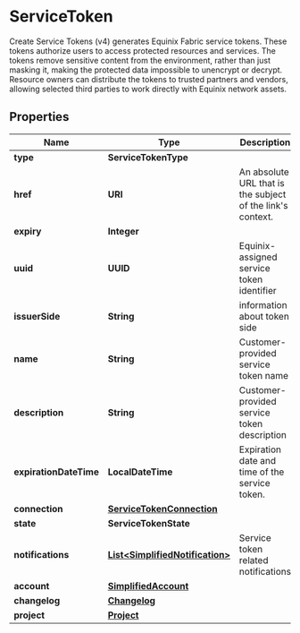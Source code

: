 

# ServiceToken

Create Service Tokens (v4) generates Equinix Fabric service tokens. These tokens authorize users to access protected resources and services. The tokens remove sensitive content from the environment, rather than just masking it, making the protected data impossible to unencrypt or decrypt. Resource owners can distribute the tokens to trusted partners and vendors, allowing selected third parties to work directly with Equinix network assets.

## Properties

| Name | Type | Description | Notes |
|------------ | ------------- | ------------- | -------------|
|**type** | **ServiceTokenType** |  |  [optional] |
|**href** | **URI** | An absolute URL that is the subject of the link&#39;s context. |  [optional] [readonly] |
|**expiry** | **Integer** |  |  [optional] |
|**uuid** | **UUID** | Equinix-assigned service token identifier |  [optional] |
|**issuerSide** | **String** | information about token side |  [optional] |
|**name** | **String** | Customer-provided service token name |  [optional] |
|**description** | **String** | Customer-provided service token description |  [optional] |
|**expirationDateTime** | **LocalDateTime** | Expiration date and time of the service token. |  [optional] |
|**connection** | [**ServiceTokenConnection**](ServiceTokenConnection.md) |  |  [optional] |
|**state** | **ServiceTokenState** |  |  [optional] |
|**notifications** | [**List&lt;SimplifiedNotification&gt;**](SimplifiedNotification.md) | Service token related notifications |  [optional] |
|**account** | [**SimplifiedAccount**](SimplifiedAccount.md) |  |  [optional] |
|**changelog** | [**Changelog**](Changelog.md) |  |  [optional] |
|**project** | [**Project**](Project.md) |  |  [optional] |



